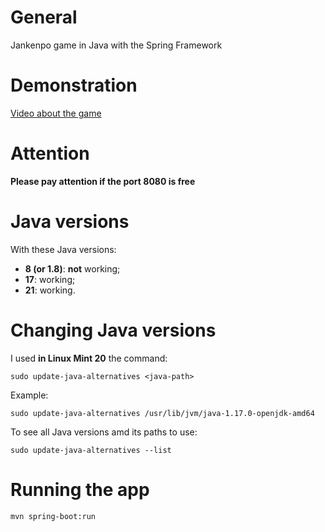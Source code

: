 # General

Jankenpo game in Java with the Spring Framework


# Demonstration

[Video about the game](https://youtu.be/kTu_cY9_jt4)


# Attention

**Please pay attention if the port 8080 is free**


# Java versions

With these Java versions:

- **8 (or 1.8)**: **not** working;
- **17**: working;
- **21**: working.


# Changing Java versions

I used **in Linux Mint 20** the command:

```
sudo update-java-alternatives <java-path>
```

Example:

```
sudo update-java-alternatives /usr/lib/jvm/java-1.17.0-openjdk-amd64
```

To see all Java versions amd its paths to use:

```
sudo update-java-alternatives --list
```

# Running the app

```
mvn spring-boot:run
```
